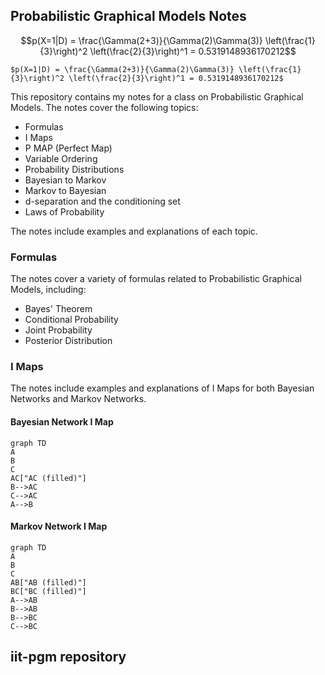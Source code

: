 ## Probabilistic Graphical Models Notes
```math
p(X=1|D) = \frac{\Gamma(2+3)}{\Gamma(2)\Gamma(3)} \left(\frac{1}{3}\right)^2 \left(\frac{2}{3}\right)^1 = 0.5319148936170212
```

`$p(X=1|D) = \frac{\Gamma(2+3)}{\Gamma(2)\Gamma(3)} \left(\frac{1}{3}\right)^2 \left(\frac{2}{3}\right)^1 = 0.5319148936170212$`

This repository contains my notes for a class on Probabilistic Graphical Models. The notes cover the following topics:

- Formulas
- I Maps
- P MAP (Perfect Map)
- Variable Ordering
- Probability Distributions
- Bayesian to Markov
- Markov to Bayesian
- d-separation and the conditioning set
- Laws of Probability

The notes include examples and explanations of each topic. 

### Formulas

The notes cover a variety of formulas related to Probabilistic Graphical Models, including:

- Bayes' Theorem
- Conditional Probability
- Joint Probability
- Posterior Distribution

### I Maps

The notes include examples and explanations of I Maps for both Bayesian Networks and Markov Networks. 

#### Bayesian Network I Map

```mermaid
graph TD
A
B
C
AC["AC (filled)"]
B-->AC
C-->AC
A-->B
```
#### Markov Network I Map
```mermaid
graph TD
A
B
C
AB["AB (filled)"]
BC["BC (filled)"]
A-->AB
B-->AB
B-->BC
C-->BC
```
## iit-pgm repository

